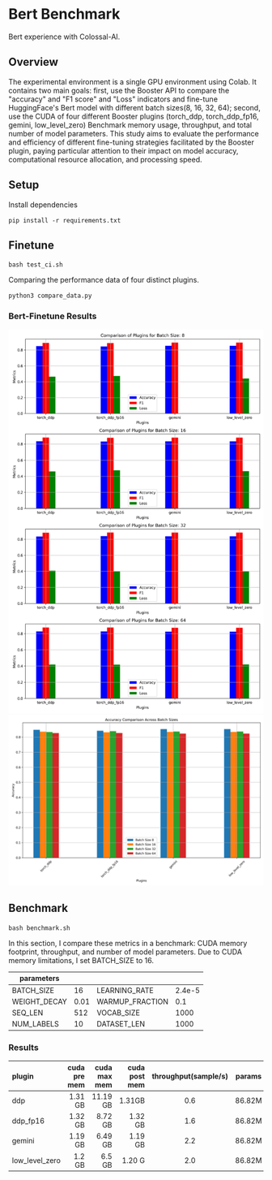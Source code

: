 # Bert Benchmark
Bert experience with Colossal-AI.

## Overview

The experimental environment is a single GPU environment using Colab. It contains two main goals: first, use the Booster API to compare the "accuracy" and "F1 score" and "Loss" indicators and fine-tune HuggingFace's Bert model with different batch sizes(8, 16, 32, 64); second, use the CUDA of four different Booster plugins (torch_ddp, torch_ddp_fp16, gemini, low_level_zero) Benchmark memory usage, throughput, and total number of model parameters. This study aims to evaluate the performance and efficiency of different fine-tuning strategies facilitated by the Booster plugin, paying particular attention to their impact on model accuracy, computational resource allocation, and processing speed.

## Setup
Install dependencies

```
pip install -r requirements.txt
```

## Finetune

```
bash test_ci.sh
```

Comparing the performance data of four distinct plugins.
```
python3 compare_data.py
```

### Bert-Finetune Results

![alt text](image.png)
![alt text](image-acc.png)

## Benchmark
```
bash benchmark.sh
```

In this section, I compare these metrics in a benchmark: CUDA memory footprint, throughput, and number of model parameters. Due to CUDA memory limitations, I set BATCH_SIZE to 16.

| parameters  | | | |
| ------------|-------- |-------- |-------- |
| BATCH_SIZE   |16    | LEARNING_RATE    |2.4e-5 | 
| WEIGHT_DECAY |0.01   | WARMUP_FRACTION  |0.1    |
| SEQ_LEN   |512    | VOCAB_SIZE    |1000 | 
| NUM_LABELS |10   | DATASET_LEN  |1000    |

### Results

| plugin | cuda pre mem | cuda max mem | cuda post mem |throughput(sample/s) | params |
| :-----| -----------: |-----------: |-----------: | :-----------: | :-----------: |
| ddp | 1.31 GB |11.19 GB | 1.31GB |  0.6 | 86.82M |
| ddp_fp16 | 1.32 GB | 8.72 GB | 1.32 GB | 1.6 | 86.82M |
| gemini | 1.19 GB |6.49 GB | 1.19 GB |  2.2 | 86.82M |
| low_level_zero | 1.2 GB | 6.5 GB | 1.20 G | 2.0 | 86.82M |

